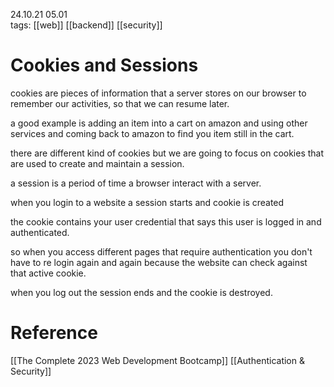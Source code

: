 24.10.21  05.01  
tags: [[web]] [[backend]] [[security]]

# Cookies and Sessions
 
cookies are pieces of information that a server stores on our browser to remember our activities, so that we can resume later.
 
a good example is adding an item into a cart on amazon and using other services and coming back to amazon to find you item still in the cart.

there are different kind of cookies but we are going to focus on cookies that are used to create and maintain a session.

a session is a period of time a browser interact with a server.

when you login to a website a session starts and cookie is created

the cookie contains your user credential that says this user is logged in and authenticated.

so when you access different pages that require authentication you don't have to re login again and again because the website can check against that active cookie.

when you log out the session ends and the cookie is destroyed.


 
# Reference
 [[The Complete 2023 Web Development Bootcamp]]
 [[Authentication & Security]]

